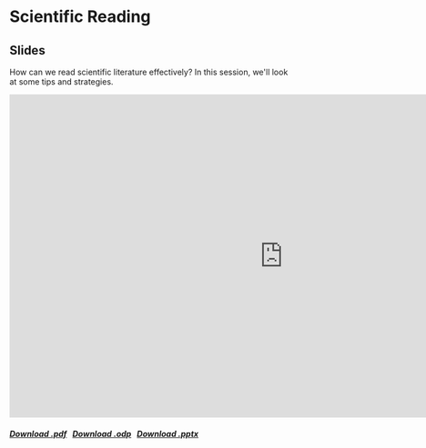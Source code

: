 # Scientific Reading

## Slides

How can we read scientific literature effectively? In this session, we'll look at some tips and strategies.

<iframe src="https://docs.google.com/presentation/d/e/2PACX-1vR-Wi1D2W60IUs-xf99Grl3UGZWCcJ9lHONAo07wBzMulVAUQ9XOrWb69BZTA2Bfynzzv2K3UjAGDO2/embed?start=false&loop=false" frameborder="0" width="960" height="569" allowfullscreen="true" mozallowfullscreen="true" webkitallowfullscreen="true"></iframe>

<h5>
<a href=https://docs.google.com/presentation/d/1Sh7GbGoubdGZxYRIsEW6TsW4q3L6UmHj0tkF9BCQoG4/export/pdf><i class="fa-solid fa-file-pdf"></i> Download .pdf</a>
&nbsp;
<a href=https://docs.google.com/presentation/d/1Sh7GbGoubdGZxYRIsEW6TsW4q3L6UmHj0tkF9BCQoG4-Q/export/odp><i class="fa-solid fa-file"></i> Download .odp</a>
&nbsp;
<a href=https://docs.google.com/presentation/d/1Sh7GbGoubdGZxYRIsEW6TsW4q3L6UmHj0tkF9BCQoG4/export/pptx><i class="fa-solid fa-file-powerpoint"></i> Download .pptx</a>
</h5>
